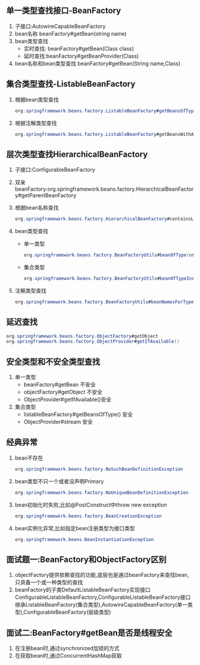 ## 单一类型查找接口-BeanFactory

1. 子接口:AutowireCapableBeanFactory
2. bean名称 beanFactory#getBean(string name)
3. bean类型查找
   - 实时查找: beanFactory#getBean(Class class)
   - 延时查找:beanFactory#getBeanProvider(Class)
4. bean名称和bean类型查找 beanFactory#getBean(String name,Class)



## 集合类型查找-ListableBeanFactory

1. 根据bean类型查找

   ```java
   org.springframework.beans.factory.ListableBeanFactory#getBeansOfType(java.lang.Class<T>)
   ```

2. 根据注解类型查找

   ```java
   org.springframework.beans.factory.ListableBeanFactory#getBeansWithAnnotation
   ```



## 层次类型查找HierarchicalBeanFactory

1. 子接口:ConfigurableBeanFactory 

2. 双亲beanFactory:org.springframework.beans.factory.HierarchicalBeanFactory#getParentBeanFactory

3. 根据bean名称查找

   ```java
   org.springframework.beans.factory.HierarchicalBeanFactory#containsLocalBean
   ```

4. bean类型查找

   - 单一类型

     ```java
     org.springframework.beans.factory.BeanFactoryUtils#beanOfType(org.springframework.beans.factory.ListableBeanFactory, java.lang.Class<T>)
     ```

   - 集合类型

     ```java
     org.springframework.beans.factory.BeanFactoryUtils#beanOfTypeIncludingAncestors(org.springframework.beans.factory.ListableBeanFactory, java.lang.Class<T>)
     ```

5. 注解类型查找

   ```java
   org.springframework.beans.factory.BeanFactoryUtils#beanNamesForTypeIncludingAncestors(org.springframework.beans.factory.ListableBeanFactory, java.lang.Class<?>)
   ```



## 延迟查找

```java
org.springframework.beans.factory.ObjectFactory#getObject
org.springframework.beans.factory.ObjectProvider#getIfAvailable()
```



## 安全类型和不安全类型查找

1. 单一类型
   - beanFactory#getBean 不安全
   - objectFactory#getObject 不安全
   - ObjectProvider#getIfAvailable()安全
2. 集合类型
   - listableBeanFactory#getBeansOfType() 安全
   - ObjectProvider#stream 安全



## 经典异常

1. bean不存在

   ```java
   org.springframework.beans.factory.NoSuchBeanDefinitionException
   ```

2. bean类型不只一个或者没声明Primary

   ```java
   org.springframework.beans.factory.NoUniqueBeanDefinitionException
   ```

3. bean初始化时失败,比如@PostConstruct中throw new exception

   ```java
   org.springframework.beans.factory.BeanCreationException
   ```

4. bean实例化异常,比如指定bean注册类型为接口类型

   ```java
   org.springframework.beans.BeanInstantiationException
   ```



## 面试题一:BeanFactory和ObjectFactory区别

1. objectFactory提供依赖查找的功能,底层也是通过beanFactory来查找bean,只具备一个或一种类型的查找
2. beanFactory的子类DefaultListableBeanFactory实现接口ConfigurableListableBeanFactory,ConfigurableListableBeanFactory接口继承ListableBeanFactory(集合类型),AutowireCapableBeanFactory(单一类型),ConfigurableBeanFactory(层级类型)



## 面试二:BeanFactory#getBean是否是线程安全

1. 在注册bean时,通过synchronized加锁的方式
2. 在获取bean时,通过ConcurrentHashMap获取